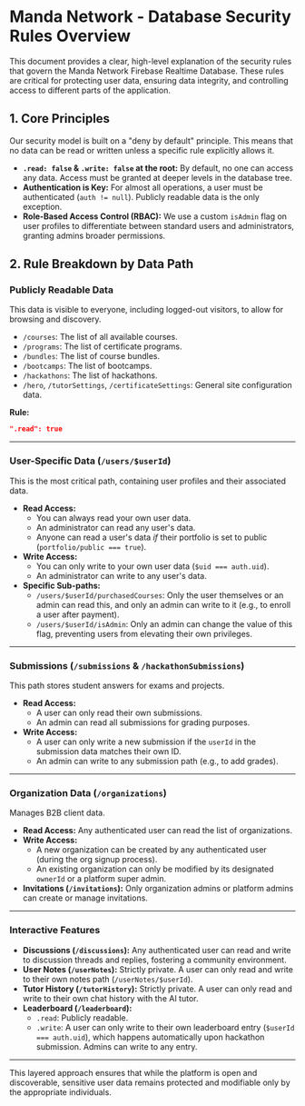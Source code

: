 # Manda Network - Database Security Rules Overview

This document provides a clear, high-level explanation of the security rules that govern the Manda Network Firebase Realtime Database. These rules are critical for protecting user data, ensuring data integrity, and controlling access to different parts of the application.

## 1. Core Principles

Our security model is built on a "deny by default" principle. This means that no data can be read or written unless a specific rule explicitly allows it.

- **`.read: false` & `.write: false` at the root:** By default, no one can access any data. Access must be granted at deeper levels in the database tree.
- **Authentication is Key:** For almost all operations, a user must be authenticated (`auth != null`). Publicly readable data is the only exception.
- **Role-Based Access Control (RBAC):** We use a custom `isAdmin` flag on user profiles to differentiate between standard users and administrators, granting admins broader permissions.

## 2. Rule Breakdown by Data Path

### Publicly Readable Data

This data is visible to everyone, including logged-out visitors, to allow for browsing and discovery.

-   `/courses`: The list of all available courses.
-   `/programs`: The list of certificate programs.
-   `/bundles`: The list of course bundles.
-   `/bootcamps`: The list of bootcamps.
-   `/hackathons`: The list of hackathons.
-   `/hero`, `/tutorSettings`, `/certificateSettings`: General site configuration data.

**Rule:**
```json
".read": true
```

---

### User-Specific Data (`/users/$userId`)

This is the most critical path, containing user profiles and their associated data.

-   **Read Access:**
    -   You can always read your own user data.
    -   An administrator can read any user's data.
    -   Anyone can read a user's data *if* their portfolio is set to public (`portfolio/public === true`).
-   **Write Access:**
    -   You can only write to your own user data (`$uid === auth.uid`).
    -   An administrator can write to any user's data.
-   **Specific Sub-paths:**
    -   `/users/$userId/purchasedCourses`: Only the user themselves or an admin can read this, and only an admin can write to it (e.g., to enroll a user after payment).
    -   `/users/$userId/isAdmin`: Only an admin can change the value of this flag, preventing users from elevating their own privileges.

---

### Submissions (`/submissions` & `/hackathonSubmissions`)

This path stores student answers for exams and projects.

-   **Read Access:**
    -   A user can only read their own submissions.
    -   An admin can read all submissions for grading purposes.
-   **Write Access:**
    -   A user can only write a new submission if the `userId` in the submission data matches their own ID.
    -   An admin can write to any submission path (e.g., to add grades).

---

### Organization Data (`/organizations`)

Manages B2B client data.

-   **Read Access:** Any authenticated user can read the list of organizations.
-   **Write Access:**
    -   A new organization can be created by any authenticated user (during the org signup process).
    -   An existing organization can only be modified by its designated `ownerId` or a platform super admin.
-   **Invitations (`/invitations`):** Only organization admins or platform admins can create or manage invitations.

---

### Interactive Features

-   **Discussions (`/discussions`):** Any authenticated user can read and write to discussion threads and replies, fostering a community environment.
-   **User Notes (`/userNotes`):** Strictly private. A user can only read and write to their own notes path (`/userNotes/$userId`).
-   **Tutor History (`/tutorHistory`):** Strictly private. A user can only read and write to their own chat history with the AI tutor.
-   **Leaderboard (`/leaderboard`):**
    -   `.read`: Publicly readable.
    -   `.write`: A user can only write to their own leaderboard entry (`$userId === auth.uid`), which happens automatically upon hackathon submission. Admins can write to any entry.

---

This layered approach ensures that while the platform is open and discoverable, sensitive user data remains protected and modifiable only by the appropriate individuals.
